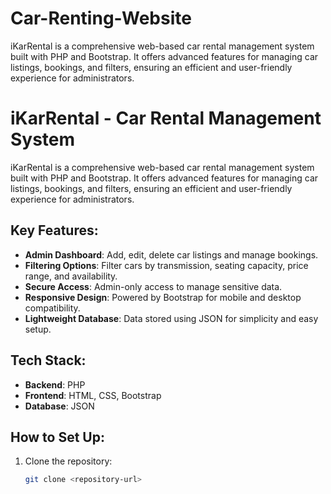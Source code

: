 # Car-Renting-Website
iKarRental is a comprehensive web-based car rental management system built with PHP and Bootstrap. It offers advanced features for managing car listings, bookings, and filters, ensuring an efficient and user-friendly experience for administrators.

# iKarRental - Car Rental Management System  

iKarRental is a comprehensive web-based car rental management system built with PHP and Bootstrap. It offers advanced features for managing car listings, bookings, and filters, ensuring an efficient and user-friendly experience for administrators.  

## Key Features:
- **Admin Dashboard**: Add, edit, delete car listings and manage bookings.  
- **Filtering Options**: Filter cars by transmission, seating capacity, price range, and availability.  
- **Secure Access**: Admin-only access to manage sensitive data.  
- **Responsive Design**: Powered by Bootstrap for mobile and desktop compatibility.  
- **Lightweight Database**: Data stored using JSON for simplicity and easy setup.  

## Tech Stack:
- **Backend**: PHP  
- **Frontend**: HTML, CSS, Bootstrap  
- **Database**: JSON  

## How to Set Up:
1. Clone the repository:  
   ```bash
   git clone <repository-url>

